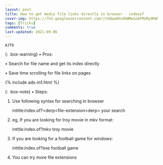 ```yaml
---
layout: post
title: How to get media file links directly in browser - indexof
cover-img: https://lh3.googleusercontent.com/jYddpw6KndbWMw1obFMxMy9KWS_0cI7pQE3SR_cI2fgu9Qrf5k34xNYUBGpDTUstZOxhUUb2nMF9YAVMl90coH8gzHO1rRaA925pT4GTZI9oOVMwWeaYOEho6DfEHLCq6MT6HxIjdXw=s225-p-k
tags: [Tricks]
comments: true
last-updated: 2021-09-06
---
```


``AJT8``

{: .box-warning}
• Pros:

• Search for file name and get its index directly

• Save time scrolling for file links on pages

{% include ads-in1.html %}

{: .box-note}
• Steps:

1. Use following syntax for searching in browser
    
   intitle:index.of?&lt;derp<file-extension&lt;derp> your search

2. eg, If you are looking for troy movie in mkv format:
  
   intitle:index.of?mkv troy movie

3. If you are looking for a football game for windows:
 
   intitle:index.of?exe football game

4. You can try more file extensions 
